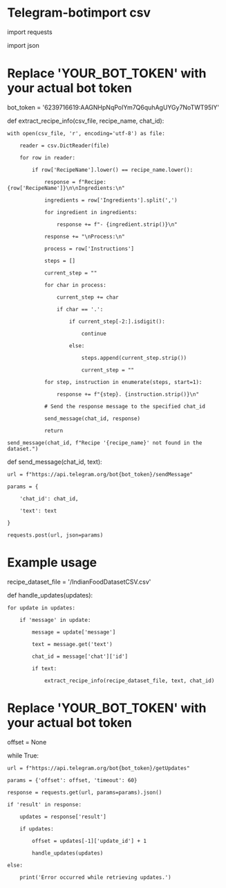 # Telegram-botimport csv

import requests

import json

# Replace 'YOUR_BOT_TOKEN' with your actual bot token

bot_token = '6239716619:AAGNHpNqPoIYm7Q6quhAgUYGy7NoTWT95IY'

def extract_recipe_info(csv_file, recipe_name, chat_id):

    with open(csv_file, 'r', encoding='utf-8') as file:

        reader = csv.DictReader(file)

        for row in reader:

            if row['RecipeName'].lower() == recipe_name.lower():

                response = f"Recipe: {row['RecipeName']}\n\nIngredients:\n"

                ingredients = row['Ingredients'].split(',')

                for ingredient in ingredients:

                    response += f"- {ingredient.strip()}\n"

                response += "\nProcess:\n"

                process = row['Instructions']

                steps = []

                current_step = ""

                for char in process:

                    current_step += char

                    if char == '.':

                        if current_step[-2:].isdigit():

                            continue

                        else:

                            steps.append(current_step.strip())

                            current_step = ""

                for step, instruction in enumerate(steps, start=1):

                    response += f"{step}. {instruction.strip()}\n"

                # Send the response message to the specified chat_id

                send_message(chat_id, response)

                return

    send_message(chat_id, f"Recipe '{recipe_name}' not found in the dataset.")

def send_message(chat_id, text):

    url = f"https://api.telegram.org/bot{bot_token}/sendMessage"

    params = {

        'chat_id': chat_id,

        'text': text

    }

    requests.post(url, json=params)

# Example usage

recipe_dataset_file = '/IndianFoodDatasetCSV.csv'

def handle_updates(updates):

    for update in updates:

        if 'message' in update:

            message = update['message']

            text = message.get('text')

            chat_id = message['chat']['id']

            if text:

                extract_recipe_info(recipe_dataset_file, text, chat_id)

# Replace 'YOUR_BOT_TOKEN' with your actual bot token

offset = None

while True:

    url = f"https://api.telegram.org/bot{bot_token}/getUpdates"

    params = {'offset': offset, 'timeout': 60}

    response = requests.get(url, params=params).json()

    if 'result' in response:

        updates = response['result']

        if updates:

            offset = updates[-1]['update_id'] + 1

            handle_updates(updates)

    else:

        print('Error occurred while retrieving updates.')
